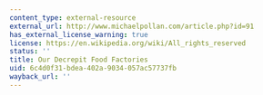 ```yaml
---
content_type: external-resource
external_url: http://www.michaelpollan.com/article.php?id=91
has_external_license_warning: true
license: https://en.wikipedia.org/wiki/All_rights_reserved
status: ''
title: Our Decrepit Food Factories
uid: 6c4d0f31-bdea-402a-9034-057ac57737fb
wayback_url: ''
---
```

